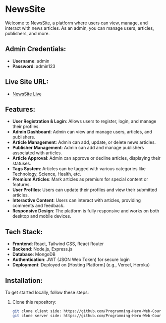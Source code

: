 # NewsSite

Welcome to NewsSite, a platform where users can view, manage, and interact with news articles. As an admin, you can manage users, articles, publishers, and more.

## Admin Credentials:
- **Username**: admin
- **Password**: admin123

## Live Site URL:
- [NewsSite Live](https://simple-project-c9ba2.web.app/)

## Features:
- **User Registration & Login**: Allows users to register, login, and manage their profiles.
- **Admin Dashboard**: Admin can view and manage users, articles, and publishers.
- **Article Management**: Admin can add, update, or delete news articles.
- **Publisher Management**: Admin can add and manage publishers associated with articles.
- **Article Approval**: Admin can approve or decline articles, displaying their statuses.
- **Tags System**: Articles can be tagged with various categories like Technology, Science, Health, etc.
- **Premium Articles**: Mark articles as premium for special content or features.
- **User Profiles**: Users can update their profiles and view their submitted articles.
- **Interactive Content**: Users can interact with articles, providing comments and feedback.
- **Responsive Design**: The platform is fully responsive and works on both desktop and mobile devices.
  
## Tech Stack:
- **Frontend**: React, Tailwind CSS, React Router
- **Backend**: Node.js, Express.js
- **Database**: MongoDB
- **Authentication**: JWT (JSON Web Token) for secure login
- **Deployment**: Deployed on [Hosting Platform] (e.g., Vercel, Heroku)

## Installation:
To get started locally, follow these steps:

1. Clone this repository:
   ```bash
   git clone client side: https://github.com/Programming-Hero-Web-Course4/b10a12-client-side-SadiaAfrinMim
   git clone server side: https://github.com/Programming-Hero-Web-Course4/b10a12-server-side-SadiaAfrinMim
